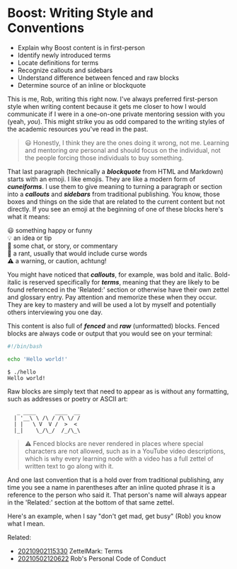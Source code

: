 # Boost: Writing Style and Conventions

* Explain why Boost content is in first-person
* Identify newly introduced terms
* Locate definitions for terms
* Recognize callouts and sidebars
* Understand difference between fenced and raw blocks
* Determine source of an inline or blockquote

This is me, Rob, writing this right now. I've always preferred
first-person style when writing content because it gets me closer to how
I would communicate if I were in a one-on-one private mentoring session
with you (yeah, *you*). This might strike you as odd compared to the
writing styles of the academic resources you've read in the past. 

> 😃 Honestly, I think they are the ones doing it wrong, not me.
> Learning and mentoring *are* personal and should focus on the
> individual, not the people forcing those individuals to buy something.

That last paragraph (technically a ***blockquote*** from HTML and
Markdown) starts with an emoji. I like emojis. They are like a modern
form of ***cuneiforms***. I use them to give meaning to turning
a paragraph or section into a ***callouts*** and ***sidebars*** from
traditional publishing. You know, those boxes and things on the side
that are related to the current content but not directly. If you see an
emoji at the beginning of one of these blocks here's what it means:

😃 something happy or funny  
💡 an idea or tip  
💬 some chat, or story, or commentary  
🤬 a rant, usually that would include curse words  
⚠️  a warning, or caution, achtung!  

You might have noticed that ***callouts***, for example, was bold and
italic. Bold-italic is reserved specifically for ***terms***, meaning
that they are likely to be found referenced in the 'Related:' section or
otherwise have their own zettel and glossary entry. Pay attention and
memorize these when they occur. They are key to mastery and will be used
a lot by myself and potentially others interviewing you one day.

This content is also full of ***fenced*** and ***raw*** (unformatted) blocks. Fenced blocks are always code or output that you would see on your terminal:

```bash
#!/bin/bash

echo 'Hello world!'
```

```
$ ./hello
Hello world!
```

Raw blocks are simply text that need to appear as is without any
formatting, such as addresses or poetry or ASCII art:

       _ ____      ____  __
      | '__\ \ /\ / /\ \/ /
      | |   \ V  V /  >  < 
      |_|    \_/\_/  /_/\_\

> ⚠️
> Fenced blocks are never rendered in places where special
> characters are not allowed, such as in a YouTube video descriptions,
> which is why every learning node with a video has a full zettel of
> written text to go along with it.

And one last convention that is a hold over from traditional publishing,
any time you see a name in parentheses after an inline quoted phrase it
is a reference to the person who said it. That person's name will always
appear in the 'Related:' section at the bottom of that same zettel.

Here's an example, when I say "don't get mad, get busy" (Rob) you
know what I mean.

Related:

* [20210902115330](/20210902115330/) ZettelMark: Terms
* [20210502120622](/20210502120622/) Rob's Personal Code of Conduct

